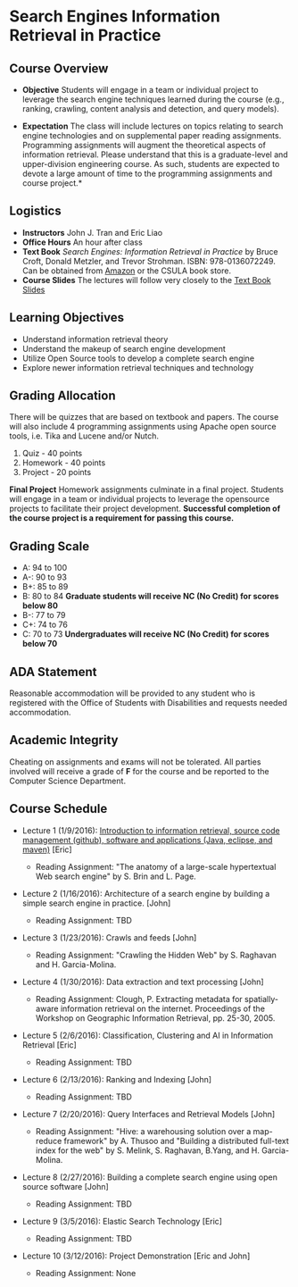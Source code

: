 # Search Engines Information Retrieval in Practice

## Course Overview

- **Objective** Students will engage in a team or individual project to leverage the search engine techniques learned during the course (e.g., ranking, crawling, content analysis and detection, and query models).

- **Expectation** The class will include lectures on topics relating to search engine technologies and on supplemental paper reading assignments. Programming assignments will augment the theoretical aspects of information retrieval. Please understand that this is a graduate-level and upper-division engineering course. As such, students are expected to devote a large amount of time to the programming assignments and course project.*

## Logistics

- **Instructors** John J. Tran and Eric Liao
- **Office Hours** An hour after class
- **Text Book** _Search Engines: Information Retrieval in Practice_ by Bruce Croft, Donald Metzler, and Trevor Strohman. ISBN: 978-0136072249.  Can be obtained from [Amazon](http://www.amazon.com/Search-Engines-Information-Retrieval-Practice/dp/0136072240) or the CSULA book store.
- **Course Slides** The lectures will follow very closely to the [Text Book Slides](http://www.search-engines-book.com/slides/)

## Learning Objectives

* Understand information retrieval theory
* Understand the makeup of search engine development
* Utilize Open Source tools to develop a complete search engine
* Explore newer information retrieval techniques and technology

## Grading Allocation

There will be quizzes that are based on textbook and papers.  The course will also include 4 programming assignments using Apache open source tools, i.e. Tika and Lucene and/or Nutch.  

1. Quiz - 40 points
2. Homework - 40 points
3. Project - 20 points

**Final Project** Homework assignments culminate in a final project. Students will engage in a team or individual projects to leverage the opensource projects to facilitate their project development. **Successful completion of the course project is a requirement for passing this course.**

## Grading Scale

* A: 94 to 100
* A-: 90 to 93
* B+: 85 to 89
* B: 80 to 84 **Graduate students will receive NC (No Credit) for scores below 80**
* B-: 77 to 79
* C+: 74 to 76
* C: 70 to 73 **Undergraduates will receive NC (No Credit) for scores below 70**

## ADA Statement

Reasonable accommodation will be provided to any student who is registered with the Office of Students with Disabilities and requests needed accommodation.

## Academic Integrity

Cheating on assignments and exams will not be tolerated. All parties involved will receive a grade of **F** for the course and be reported to the Computer Science Department.

## Course Schedule

* Lecture 1 (1/9/2016): [Introduction to information retrieval, source code management (github), software and applications (Java, eclipse, and maven)](notes/week1.md) [Eric]
  * Reading Assignment: "The anatomy of a large-scale hypertextual Web search engine" by S. Brin and L. Page.  

* Lecture 2 (1/16/2016): Architecture of a search engine by building a simple search engine in practice. [John]
  * Reading Assignment: TBD

* Lecture 3 (1/23/2016): Crawls and feeds [John]
  * Reading Assignment: "Crawling the Hidden Web" by S. Raghavan and H. Garcia-Molina.

* Lecture 4 (1/30/2016): Data extraction and text processing [John]
  * Reading Assignment: Clough, P. Extracting metadata for spatially-aware information retrieval on the internet. Proceedings of the Workshop on Geographic Information Retrieval, pp. 25-30, 2005.

* Lecture 5 (2/6/2016): Classification, Clustering and AI in Information Retrieval [Eric]
  * Reading Assignment: TBD

* Lecture 6 (2/13/2016): Ranking and Indexing [John]
  * Reading Assignment: TBD

* Lecture 7 (2/20/2016): Query Interfaces and Retrieval Models [John]
  * Reading Assignment: "Hive: a warehousing solution over a map-reduce framework" by A. Thusoo and "Building a distributed full-text index for the web" by S. Melink, S. Raghavan, B.Yang, and H. Garcia-Molina.

* Lecture 8 (2/27/2016): Building a complete search engine using open source software [John]
  * Reading Assignment: TBD

* Lecture 9 (3/5/2016): Elastic Search Technology [Eric]
  * Reading Assignment: TBD

* Lecture 10 (3/12/2016): Project Demonstration [Eric and John]
  * Reading Assignment: None
